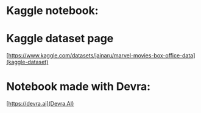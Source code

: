 # Kaggle notebook:


# Kaggle dataset page
[https://www.kaggle.com/datasets/jainaru/marvel-movies-box-office-data](kaggle-dataset)

# Notebook made with Devra:
[https://devra.ai](Devra.AI)